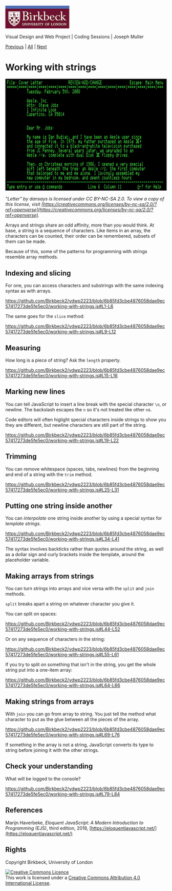 ![Birkbeck, University of London](images/birkbeck-logo.jpg)

Visual Design and Web Project | Coding Sessions | Joseph Muller

[Previous](forming-data-sets-with-arrays.md) | [All](README.md) | [Next](loops.md)

# Working with strings

![Letter to Steve Jobs thanking him for the computer](images/letter-steve-jobs.jpg)

*"Letter" by dansays is licensed under CC BY-NC-SA 2.0. To view a copy of this license, visit [https://creativecommons.org/licenses/by-nc-sa/2.0/?ref=openverse](https://creativecommons.org/licenses/by-nc-sa/2.0/?ref=openverse).*

Arrays and strings share an odd affinity, more than you would think. At base, a string is a sequence of characters. Like items in an array, the characters can be counted, their order can be remembered, subsets of them can be made.

Because of this, some of the patterns for programming with strings resemble array methods.

## Indexing and slicing

For one, you can access characters and substrings with the same indexing syntax as with arrays.

https://github.com/Birkbeck2/vdwp2223/blob/6b85fd3cbe4876058dae9ec57417273de5fe5ec0/working-with-strings.js#L1-L6

The same goes for the `slice` method:

https://github.com/Birkbeck2/vdwp2223/blob/6b85fd3cbe4876058dae9ec57417273de5fe5ec0/working-with-strings.js#L9-L12

## Measuring

How long is a piece of string? Ask the `length` property.

https://github.com/Birkbeck2/vdwp2223/blob/6b85fd3cbe4876058dae9ec57417273de5fe5ec0/working-with-strings.js#L15-L16

## Marking new lines

You can tell JavaScript to insert a line break with the special character `\n`, or newline. The backslash escapes the `n` so it's not treated like other `n`s.

Code editors will often higlight special characters inside strings to show you they are different, but newline characters are still part of the string.

https://github.com/Birkbeck2/vdwp2223/blob/6b85fd3cbe4876058dae9ec57417273de5fe5ec0/working-with-strings.js#L19-L22

## Trimming

You can remove whitespace (spaces, tabs, newlines) from the beginning and end of a string with the `trim` method.

https://github.com/Birkbeck2/vdwp2223/blob/6b85fd3cbe4876058dae9ec57417273de5fe5ec0/working-with-strings.js#L25-L31

## Putting one string inside another

You can *interpolate* one string inside another by using a special syntax for *template strings*.

https://github.com/Birkbeck2/vdwp2223/blob/6b85fd3cbe4876058dae9ec57417273de5fe5ec0/working-with-strings.js#L34-L41

The syntax involves backticks rather than quotes around the string, as well as a dollar sign and curly brackets inside the template, around the placeholder variable.

## Making arrays from strings

You can turn strings into arrays and vice versa with the `split` and `join` methods.

`split` breaks apart a string on whatever character you give it.

You can split on spaces:

https://github.com/Birkbeck2/vdwp2223/blob/6b85fd3cbe4876058dae9ec57417273de5fe5ec0/working-with-strings.js#L44-L52

Or on any sequence of characters in the string:

https://github.com/Birkbeck2/vdwp2223/blob/6b85fd3cbe4876058dae9ec57417273de5fe5ec0/working-with-strings.js#L55-L61

If you try to split on something that isn't in the string, you get the whole string put into a one-item array:

https://github.com/Birkbeck2/vdwp2223/blob/6b85fd3cbe4876058dae9ec57417273de5fe5ec0/working-with-strings.js#L64-L66

## Making strings from arrays

With `join` you can go from array to string. You just tell the method what character to put as the glue between all the pieces of the array.

https://github.com/Birkbeck2/vdwp2223/blob/6b85fd3cbe4876058dae9ec57417273de5fe5ec0/working-with-strings.js#L69-L76

If something in the array is not a string, JavaScript converts its type to string before joining it with the other strings.

## Check your understanding

What will be logged to the console?

https://github.com/Birkbeck2/vdwp2223/blob/6b85fd3cbe4876058dae9ec57417273de5fe5ec0/working-with-strings.js#L79-L84

## References

Marijn Haverbeke, *Eloquent JavaScript: A Modern Introduction to Programming* (EJS), third edition, 2018, [https://eloquentjavascript.net/](https://eloquentjavascript.net/)

## Rights

Copyright Birkbeck, University of London

<a rel="license" href="http://creativecommons.org/licenses/by/4.0/"><img alt="Creative Commons Licence" src="https://i.creativecommons.org/l/by/4.0/88x31.png" /></a><br />This work is licensed under a <a rel="license" href="http://creativecommons.org/licenses/by/4.0/">Creative Commons Attribution 4.0 International License</a>.
